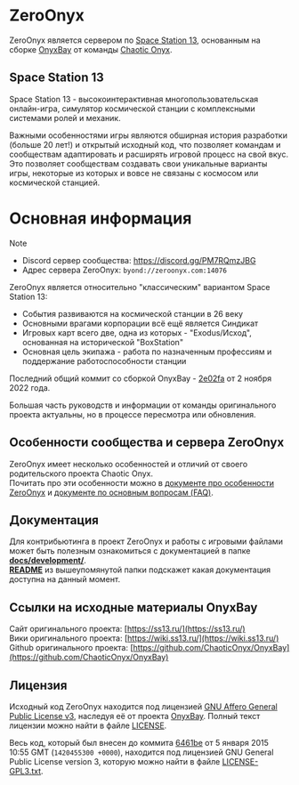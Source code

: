 # ZeroOnyx
ZeroOnyx является сервером по [Space Station 13](https://spacestation13.com/), основанным на сборке [OnyxBay](https://github.com/ChaoticOnyx/OnyxBay) от команды [Chaotic Onyx](https://github.com/ChaoticOnyx).

## Space Station 13
Space Station 13 - высокоинтерактивная многопользовательская онлайн-игра, симулятор космической станции с комплексными системами ролей и механик.

Важными особенностями игры являются обширная история разработки (больше 20 лет!) и открытый исходный код, что позволяет командам и сообществам адаптировать и расширять игровой процесс на свой вкус.  
Это позволяет сообществам создавать свои уникальные варианты игры, некоторые из которых и вовсе не связаны с космосом или космической станцией.

# Основная информация
> [!NOTE]
> - Discord сервер сообщества: https://discord.gg/PM7RQmzJBG
> - Адрес сервера ZeroOnyx: `byond://zeroonyx.com:14076`

ZeroOnyx является относительно "классическим" вариантом Space Station 13:
- События развиваются на космической станции в 26 веку
- Основными врагами корпорации всё ещё является Синдикат
- Игровых карт всего две, одна из которых - "Exodus/Исход", основанная на исторической "BoxStation"
- Основная цель экипажа - работа по назначенным профессиям и поддержание работоспособности станции

Последний общий коммит со сборкой OnyxBay - [2e02fa](https://github.com/ZeroHubProjects/ZeroOnyx/commit/2e02fad116f279105439f03593ba9ea9720bd5d8) от 2 ноября 2022 года.

Большая часть руководств и информации от команды оригинального проекта актуальны, но в процессе пересмотра или обновления.

## Особенности сообщества и сервера ZeroOnyx
ZeroOnyx имеет несколько особенностей и отличий от своего родительского проекта Chaotic Onyx.  
Почитать про эти особенности можно в [документе про особенности ZeroOnyx](https://github.com/ZeroHubProjects/ZeroOnyx/blob/docs/readme-server-overview-update/docs/about_zeroonyx/about-zeroonyx-ru.md) и [документе по основным вопросам (FAQ)](https://github.com/ZeroHubProjects/ZeroOnyx/blob/docs/readme-server-overview-update/docs/about_zeroonyx/faq-zeroonyx-ru.md).

## Документация
Для контрибьютинга в проект ZeroOnyx и работы с игровыми файлами может быть полезным ознакомиться с документацией в папке **[docs/development/](https://github.com/ZeroHubProjects/ZeroOnyx/tree/docs/readme-server-overview-update/docs/development)**.  
**[README](https://github.com/ZeroHubProjects/ZeroOnyx/blob/docs/readme-server-overview-update/docs/development/README-ru.md)** из вышеупомянутой папки подскажет какая документация доступна на данный момент.

## Ссылки на исходные материалы OnyxBay
Сайт оригинального проекта: [https://ss13.ru/](https://ss13.ru/)  
Вики оригинального проекта: [https://wiki.ss13.ru/](https://wiki.ss13.ru/)  
Github оригинального проекта: [https://github.com/ChaoticOnyx/OnyxBay](https://github.com/ChaoticOnyx/OnyxBay)

## Лицензия

Исходный код ZeroOnyx находится под лицензией [GNU Affero General Public License v3](http://www.gnu.org/licenses/agpl.html), наследуя её от проекта [OnyxBay](https://github.com/ChaoticOnyx/OnyxBay/blob/dev/LICENSE). Полный текст лицензии можно найти в файле [LICENSE](https://github.com/ZeroHubProjects/ZeroOnyx/blob/master/LICENSE).

Весь код, который был внесен до коммита [6461be](https://github.com/ZeroHubProjects/ZeroOnyx/commit/6461beaf587de4e35fff02efdb7708e61ce43ed8) от 5 января 2015 10:55 GMT (`1420455300 +0000`), находится под лицензией GNU General Public License version 3, которую можно найти в файле [LICENSE-GPL3.txt](https://github.com/ZeroHubProjects/ZeroOnyx/blob/master/docs/LICENSE-AGPL3.txt).
